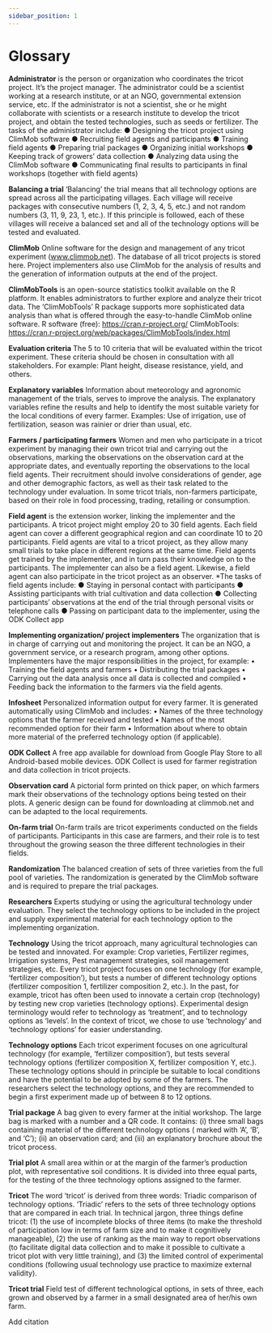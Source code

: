 ```yaml
---
sidebar_position: 1
---
```


# Glossary

**Administrator** is the person or organization who coordinates the tricot project. It’s the project manager. The administrator could be a scientist working at a research institute, or at an NGO, governmental extension service, etc.
If the administrator is not a scientist, she or he might collaborate with scientists or a research institute to develop the tricot project, and obtain the tested technologies, such as seeds or fertilizer.
The tasks of the administrator include:
●	Designing the tricot project using ClimMob software
●	Recruiting field agents and participants
●	Training field agents
●	Preparing trial packages
●	Organizing initial workshops
●	Keeping track of growers’ data collection
●	Analyzing data using the ClimMob software
●	Communicating final results to participants in final workshops (together with field agents)

**Balancing a trial**
‘Balancing’ the trial means that all technology options are spread across all the participating villages. Each village will receive packages with 
consecutive numbers (1, 2, 3, 4, 5, etc.) and not random numbers (3, 11, 9, 23, 1, etc.). If this principle is followed, each of these villages will receive a balanced set and all of the technology options will be tested and evaluated.

**ClimMob**
Online software for the design and management of any tricot experiment (www.climmob.net). The database of all tricot projects is stored here. Project implementers also use ClimMob for the analysis of results and the generation of information outputs at the end of the project.

**ClimMobTools** is an open-source statistics toolkit available on the R platform. It enables administrators to further explore and analyze their tricot data. The ‘ClimMobTools’ R package supports more sophisticated data analysis than what is offered through the easy-to-handle ClimMob online software.
R software (free): https://cran.r-project.org/
ClimMobTools: https://cran.r-project.org/web/packages/ClimMobTools/index.html

**Evaluation criteria**
The 5 to 10 criteria that will be evaluated within the tricot experiment. These criteria should be chosen in consultation with all stakeholders. 
For example: Plant height, disease resistance, yield, and others.

**Explanatory variables**
Information about meteorology and agronomic management of the trials, serves to improve the analysis. The explanatory variables refine the results and help to identify the most suitable variety for the local conditions of every farmer. Examples: Use of irrigation, use of fertilization, 
season was rainier or drier than usual, etc.

**Farmers / participating farmers**
Women and men who participate in a tricot experiment by managing their own tricot trial and carrying out the observations, marking the observations on the observation card at the appropriate dates, and eventually reporting the observations to the local field agents. Their recruitment should involve considerations of gender, age and other demographic factors, as well as their task related to the technology under evaluation. In some tricot trials, non-farmers participate, based on their role in food processing, trading, retailing or consumption.

**Field agent** is the extension worker, linking the implementer and the participants. A tricot project might employ 20 to 30 field agents. Each field agent can cover a different geographical region and can coordinate 10 to 20 participants. Field agents are vital to a tricot project, as they allow many small trials to take place in different regions at the same time.
Field agents get trained by the implementer, and in turn pass their knowledge on to the participants. The implementer can also be a field agent. Likewise, a field agent can also participate in the tricot project as an observer.
*The tasks of field agents include:
●	Staying in personal contact with participants
●	Assisting participants with trial cultivation and data collection
●	Collecting participants’ observations at the end of the trial through personal visits or telephone calls
●	Passing on participant data to the implementer, using the ODK Collect app

**Implementing organization/ project implementers**
The organization that is in charge of carrying out and monitoring the project. It can be an NGO, a government service, or a research program, among other options. Implementers have the major responsibilities in the project, for example:
• Training the field agents and farmers
• Distributing the trial packages
• Carrying out the data analysis once all data is collected and compiled
• Feeding back the information to the farmers via the field agents.

**Infosheet**
Personalized information output for every farmer. It is generated automatically using ClimMob and includes:
• Names of the three technology options that the farmer received and tested
• Names of the most recommended option for their farm
• Information about where to obtain more material of the preferred technology option (if applicable).

**ODK Collect**
A free app available for download from Google Play Store to all Android-based mobile devices. ODK Collect is used for farmer registration and 
data collection in tricot projects.

**Observation card**
A pictorial form printed on thick paper, on which farmers mark their observations of the technology options being tested on their plots. A generic design can be found for downloading at climmob.net and can be adapted to the local requirements.

**On-farm trial** On-farm trails are tricot experiments conducted on the fields of participants. Participants in this case are farmers, and their role is to test throughout the growing season the three different technologies in their fields.

**Randomization**
The balanced creation of sets of three varieties from the full pool of varieties. The randomization is generated by the ClimMob software and is required to prepare the trial packages.

**Researchers**
Experts studying or using the agricultural technology under evaluation. They select the technology options to be included in the project and supply experimental material for each technology option to the implementing organization.

**Technology** Using the tricot approach, many agricultural technologies can be tested and innovated. For example: Crop varieties, Fertilizer regimes, Irrigation systems, Pest management strategies, soil management strategies, etc.
Every tricot project focuses on one technology (for example, ‘fertilizer composition’), but tests a number of different technology options (fertilizer composition 1, fertilizer composition 2, etc.). In the past, for example, tricot has often been used to innovate a certain crop (technology) by testing new crop varieties (technology options). Experimental design terminology would refer to technology as ‘treatment’, and to technology options as ‘levels’. In the context of tricot, we chose to use ‘technology’ and ‘technology options’ for easier understanding.

**Technology options**
Each tricot experiment focuses on one agricultural technology (for example, ‘fertilizer composition’), but tests several technology options 
(fertilizer composition X, fertilizer composition Y, etc.). These technology options should in principle be suitable to local conditions and have the potential to be adopted by some of the farmers.  The researchers select the technology options, and they are recommended to begin a first experiment made up of between 8 to 12 options.

**Trial package**
A bag given to every farmer at the initial workshop. The large bag is marked with a number and a QR code. It contains: (i) three small bags containing material of the different technology options ( marked with ‘A’, ‘B’, and ‘C’); (ii) an observation card; and (iii) an explanatory brochure about the tricot process.

**Trial plot**
A small area within or at the margin of the farmer’s production plot, with representative soil conditions. It is divided into three equal parts, for the testing of the three technology options assigned to the farmer.

**Tricot**
The word ‘tricot’ is derived from three words: Triadic comparison of technology options. ‘Triadic’ refers to the sets of three technology options that are compared in each trial. In technical jargon, three things define tricot: (1) the use of incomplete blocks of three items (to make the threshold of participation low in terms of farm size and to make it cognitively manageable), (2) the use of ranking as the main way to report observations (to facilitate digital data collection and to make it possible to cultivate a tricot plot with very little training), and (3) the limited control of experimental conditions (following usual technology use practice to maximize external validity).

**Tricot trial**
Field test of different technological options, in sets of three, each grown and observed by a farmer in a small designated area of her/his 
own farm.


Add citation


